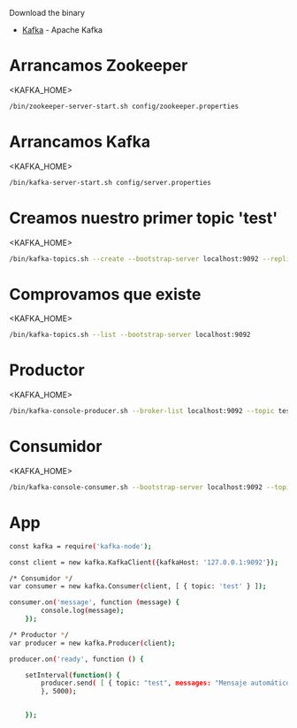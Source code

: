 Download the binary

- [Kafka](https://kafka.apache.org/downloads) - Apache Kafka



# Arrancamos Zookeeper
<KAFKA_HOME>

```sh
/bin/zookeeper-server-start.sh config/zookeeper.properties
```
# Arrancamos Kafka
<KAFKA_HOME>
```sh
/bin/kafka-server-start.sh config/server.properties
```

# Creamos nuestro primer topic 'test'
<KAFKA_HOME>
```sh
/bin/kafka-topics.sh --create --bootstrap-server localhost:9092 --replication-factor 1 --partitions 1 --topic test
```
# Comprovamos que existe
<KAFKA_HOME>
```sh
/bin/kafka-topics.sh --list --bootstrap-server localhost:9092
```


# Productor
<KAFKA_HOME>
```sh
/bin/kafka-console-producer.sh --broker-list localhost:9092 --topic test
```
# Consumidor
<KAFKA_HOME>
```sh
/bin/kafka-console-consumer.sh --bootstrap-server localhost:9092 --topic test --from-beginning
```
# App 

```sh
const kafka = require('kafka-node');

const client = new kafka.KafkaClient({kafkaHost: '127.0.0.1:9092'});

/* Consumidor */
var consumer = new kafka.Consumer(client, [ { topic: 'test' } ]);

consumer.on('message', function (message) {
    	console.log(message);
	});

/* Productor */
var producer = new kafka.Producer(client);

producer.on('ready', function () {

	setInterval(function() {
  		producer.send( [ { topic: "test", messages: "Mensaje automático cada 5 seg." } ], function (err,data) {} );
		}, 5000);


	});
```
